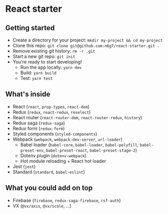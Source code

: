 # React starter

## Getting started

- Create a directory for your project: `mkdir my-project && cd my-project`
- Clone this repo: `git clone git@github.com:n6g7/react-starter.git .`
- Remove existing git history: `rm -r .git`
- Start a new git repo: `git init`
- You're ready to start developing!
  - Run the app locally: `yarn dev`
  - Build: `yarn build`
  - Test: `yarn test`

## What's inside

- React (`react`, `prop-types`, `react-dom`)
- Redux (`redux`, `react-redux`, `reselect`)
- React router (`react-router-dom`, `react-router-redux`, `history`)
- Redux saga (`redux-saga`)
- Redux form (`redux-form`)
- Styled components (`styled-components`)
- Webpack (`webpack`, `webpack-dev-server`, `url-loader`)
  - Babel loader (`babel-core`, `babel-loader`, `babel-polyfill`, `babel-preset-env`, `babel-preset-react`, `babel-preset-stage-2`)
  - Dotenv plugin (`dotenv-webpack`)
  - Hot module reloading + React hot loader
- Jest (`jest`)
- Standard (`standard`, `babel-eslint`)

## What you could add on top

- Firebase (`firebase`, `redux-saga-firebase`, `rsf-auth`)
- VX (`@vx/axis`, `@vx/scale`, ...)
